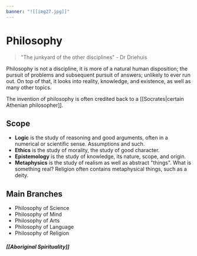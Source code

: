 ```yaml
---
banner: "![[img27.jpg]]"
---
```

# Philosophy
> "The junkyard of the other disciplines" - Dr Driehuis

Philosophy is not a discipline, it is more of a natural human disposition; the pursuit of problems and subsequent pursuit of answers; unlikely to ever run out. On top of that, it looks into reality, knowledge, and existence, as well as many other topics.

The invention of philosophy is often credited back to a [[Socrates|certain Athenian philosopher]].
## Scope
- **Logic** is the study of reasoning and good arguments, often in a numerical or scientific sense. Assumptions and such.
- **Ethics** is the study of morality, the study of good character.
- **Epistemology** is the study of knowledge, its nature, scope, and origin.
- **Metaphysics** is the study of realism as well as abstract "things". What is something real? Religion often contains metaphysical things, such as a deity.
## Main Branches
- Philosophy of Science
- Philosophy of Mind
- Philosophy of Arts
- Philosophy of Language
- Philosophy of Religion

##### [[Aboriginal Spirituality]]